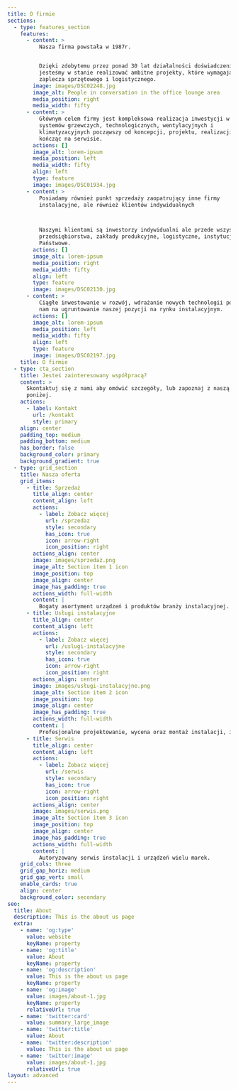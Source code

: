 ```yaml
---
title: O firmie
sections:
  - type: features_section
    features:
      - content: >
          Nasza firma powstała w 1987r.


          Dzięki zdobytemu przez ponad 30 lat działalności doświadczeniu
          jesteśmy w stanie realizować ambitne projekty, które wymagają wiedzy,
          zaplecza sprzętowego i logistycznego.
        image: images/DSC02248.jpg
        image_alt: People in conversation in the office lounge area
        media_position: right
        media_width: fifty
      - content: >
          Głównym celem firmy jest kompleksowa realizacja inwestycji w zakresie
          systemów grzewczych, technologicznych, wentylacyjnych i
          klimatyzacyjnych począwszy od koncepcji, projektu, realizacji a
          kończąc na serwisie.
        actions: []
        image_alt: lorem-ipsum
        media_position: left
        media_width: fifty
        align: left
        type: feature
        image: images/DSC01934.jpg
      - content: >
          Posiadamy również punkt sprzedaży zaopatrujący inne firmy
          instalacyjne, ale również klientów indywidualnych



          Naszymi klientami są inwestorzy indywidualni ale przede wszystkim
          przedsiębiorstwa, zakłady produkcyjne, logistyczne, instytucje
          Państwowe.
        actions: []
        image_alt: lorem-ipsum
        media_position: right
        media_width: fifty
        align: left
        type: feature
        image: images/DSC02130.jpg
      - content: >
          Ciągłe inwestowanie w rozwój, wdrażanie nowych technologii pozwoliły
          nam na ugruntowanie naszej pozycji na rynku instalacyjnym.
        actions: []
        image_alt: lorem-ipsum
        media_position: left
        media_width: fifty
        align: left
        type: feature
        image: images/DSC02197.jpg
    title: O firmie
  - type: cta_section
    title: Jesteś zainteresowany współpracą?
    content: >
      Skontaktuj się z nami aby omówić szczegóły, lub zapoznaj z naszą ofertą
      poniżej.
    actions:
      - label: Kontakt
        url: /kontakt
        style: primary
    align: center
    padding_top: medium
    padding_bottom: medium
    has_border: false
    background_color: primary
    background_gradient: true
  - type: grid_section
    title: Nasza oferta
    grid_items:
      - title: Sprzedaż
        title_align: center
        content_align: left
        actions:
          - label: Zobacz więcej
            url: /sprzedaz
            style: secondary
            has_icon: true
            icon: arrow-right
            icon_position: right
        actions_align: center
        image: images/sprzedaż.png
        image_alt: Section item 1 icon
        image_position: top
        image_align: center
        image_has_padding: true
        actions_width: full-width
        content: |
          Bogaty asortyment urządzeń i produktów branży instalacyjnej.
      - title: Usługi instalacyjne
        title_align: center
        content_align: left
        actions:
          - label: Zobacz więcej
            url: /uslugi-instalacyjne
            style: secondary
            has_icon: true
            icon: arrow-right
            icon_position: right
        actions_align: center
        image: images/usługi-instalacyjne.png
        image_alt: Section item 2 icon
        image_position: top
        image_align: center
        image_has_padding: true
        actions_width: full-width
        content: |
          Profesjonalne projektowanie, wycena oraz montaż instalacji, i inne.
      - title: Serwis
        title_align: center
        content_align: left
        actions:
          - label: Zobacz więcej
            url: /serwis
            style: secondary
            has_icon: true
            icon: arrow-right
            icon_position: right
        actions_align: center
        image: images/serwis.png
        image_alt: Section item 3 icon
        image_position: top
        image_align: center
        image_has_padding: true
        actions_width: full-width
        content: |
          Autoryzowany serwis instalacji i urządzeń wielu marek.
    grid_cols: three
    grid_gap_horiz: medium
    grid_gap_vert: small
    enable_cards: true
    align: center
    background_color: secondary
seo:
  title: About
  description: This is the about us page
  extra:
    - name: 'og:type'
      value: website
      keyName: property
    - name: 'og:title'
      value: About
      keyName: property
    - name: 'og:description'
      value: This is the about us page
      keyName: property
    - name: 'og:image'
      value: images/about-1.jpg
      keyName: property
      relativeUrl: true
    - name: 'twitter:card'
      value: summary_large_image
    - name: 'twitter:title'
      value: About
    - name: 'twitter:description'
      value: This is the about us page
    - name: 'twitter:image'
      value: images/about-1.jpg
      relativeUrl: true
layout: advanced
---
```

